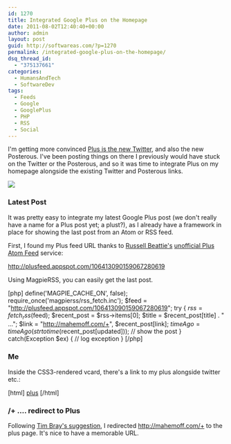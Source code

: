 ```yaml
---
id: 1270
title: Integrated Google Plus on the Homepage
date: 2011-08-02T12:40:40+00:00
author: admin
layout: post
guid: http://softwareas.com/?p=1270
permalink: /integrated-google-plus-on-the-homepage/
dsq_thread_id:
  - "375137661"
categories:
  - HumansAndTech
  - SoftwareDev
tags:
  - Feeds
  - Google
  - GooglePlus
  - PHP
  - RSS
  - Social
---
```

I'm getting more convinced <a href="http://news.ycombinator.com/item?id=2836540">Plus is the new Twitter</a>, and also the new Posterous. I've been posting things on there I previously would have stuck on the Twitter or the Posterous, and so it was time to integrate Plus on my homepage alongside the existing Twitter and Posterous links.

<img src="http://farm7.static.flickr.com/6005/6001773652_d7928674dc.jpg" />

<h3>Latest Post</h3>

It was pretty easy to integrate my latest Google Plus post (we don't really have a name for a Plus post yet; a plust?), as I already have a framework in place for showing the last post from an Atom or RSS feed.

First, I found my Plus feed URL thanks to <a href="http://www.russellbeattie.com/blog/">Russell Beattie's</a> <a href="http://plusfeed.appspot.com/">unofficial Plus Atom Feed</a> service:

http://plusfeed.appspot.com/106413090159067280619

Using MagpieRSS, you can easily get the last post.

[php]
  define('MAGPIE_CACHE_ON', false);
  require_once('magpierss/rss_fetch.inc');
  $feed = "http://plusfeed.appspot.com/106413090159067280619";
  try {
    $rss = fetch_rss($feed);
    $recent_post = $rss->items[0];
    $title = $recent_post[title] . " ...";
    $link = "http://mahemoff.com/+", $recent_post[link];
    $timeAgo = timeAgo(strtotime($recent_post[updated]));
    // show the post
  } catch(Exception $ex) {
    // log exception
  }
[/php]

<h3>Me</h3>

Inside the CSS3-rendered vcard, there's a link to my plus alongside twitter etc.:

[html]
<a rel="me" class="url" href="https://plus.google.com/106413090159067280619">plus</a>
[/html]

<h3>/+ .... redirect to Plus</h3>

Following <a href="https://plus.google.com/107606703558161507946/posts/Jg4p7ivATCn">Tim Bray's suggestion</a>, I redirected http://mahemoff.com/+ to the plus page. It's nice to have a memorable URL.